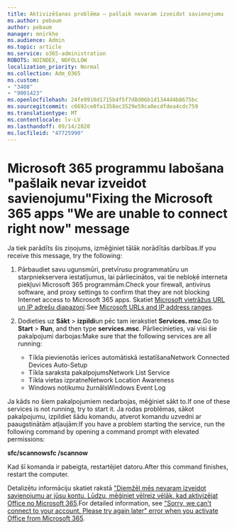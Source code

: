 ```yaml
---
title: Aktivizēšanas problēma — pašlaik nevaram izveidot savienojumu
ms.author: pebaum
author: pebaum
manager: mnirkhe
ms.audience: Admin
ms.topic: article
ms.service: o365-administration
ROBOTS: NOINDEX, NOFOLLOW
localization_priority: Normal
ms.collection: Adm_O365
ms.custom:
- "3408"
- "9001423"
ms.openlocfilehash: 24fe9910d1715b4f5f7d8d06b1d1344d4b8675bc
ms.sourcegitcommit: c6692ce0fa1358ec3529e59ca0ecdfdea4cdc759
ms.translationtype: MT
ms.contentlocale: lv-LV
ms.lasthandoff: 09/14/2020
ms.locfileid: "47725990"
---
```

# <a name="fixing-the-microsoft-365-apps-we-are-unable-to-connect-right-now-message"></a><span data-ttu-id="3a54b-102">Microsoft 365 programmu labošana "pašlaik nevar izveidot savienojumu"</span><span class="sxs-lookup"><span data-stu-id="3a54b-102">Fixing the Microsoft 365 apps "We are unable to connect right now" message</span></span>

<span data-ttu-id="3a54b-103">Ja tiek parādīts šis ziņojums, izmēģiniet tālāk norādītās darbības.</span><span class="sxs-lookup"><span data-stu-id="3a54b-103">If you receive this message, try the following:</span></span>

1. <span data-ttu-id="3a54b-104">Pārbaudiet savu ugunsmūri, pretvīrusu programmatūru un starpniekservera iestatījumus, lai pārliecinātos, vai tie nebloķē interneta piekļuvi Microsoft 365 programmām.</span><span class="sxs-lookup"><span data-stu-id="3a54b-104">Check your firewall, antivirus software, and proxy settings to confirm that they are not blocking Internet access to Microsoft 365 apps.</span></span> <span data-ttu-id="3a54b-105">Skatiet [Microsoft vietrāžus URL un IP adrešu diapazoni](https://docs.microsoft.com/office365/enterprise/urls-and-ip-address-ranges).</span><span class="sxs-lookup"><span data-stu-id="3a54b-105">See [Microsoft URLs and IP address ranges](https://docs.microsoft.com/office365/enterprise/urls-and-ip-address-ranges).</span></span>

2. <span data-ttu-id="3a54b-106">Dodieties uz **Sākt**  >  **izpildi**un pēc tam ierakstiet **Services. msc**.</span><span class="sxs-lookup"><span data-stu-id="3a54b-106">Go to **Start** > **Run**, and then type **services.msc**.</span></span> <span data-ttu-id="3a54b-107">Pārliecinieties, vai visi šie pakalpojumi darbojas:</span><span class="sxs-lookup"><span data-stu-id="3a54b-107">Make sure that the following services are all running:</span></span>
    - <span data-ttu-id="3a54b-108">Tīkla pievienotās ierīces automātiskā iestatīšana</span><span class="sxs-lookup"><span data-stu-id="3a54b-108">Network Connected Devices Auto-Setup</span></span>
    - <span data-ttu-id="3a54b-109">Tīkla saraksta pakalpojums</span><span class="sxs-lookup"><span data-stu-id="3a54b-109">Network List Service</span></span>
    - <span data-ttu-id="3a54b-110">Tīkla vietas izpratne</span><span class="sxs-lookup"><span data-stu-id="3a54b-110">Network Location Awareness</span></span>
    - <span data-ttu-id="3a54b-111">Windows notikumu žurnāls</span><span class="sxs-lookup"><span data-stu-id="3a54b-111">Windows Event Log</span></span>

<span data-ttu-id="3a54b-112">Ja kāds no šiem pakalpojumiem nedarbojas, mēģiniet sākt to.</span><span class="sxs-lookup"><span data-stu-id="3a54b-112">If one of these services is not running, try to start it.</span></span> <span data-ttu-id="3a54b-113">Ja rodas problēmas, sākot pakalpojumu, izpildiet šādu komandu, atverot komandu uzvedni ar paaugstinātām atļaujām:</span><span class="sxs-lookup"><span data-stu-id="3a54b-113">If you have a problem starting the service, run the following command by opening a command prompt with elevated permissions:</span></span>

<span data-ttu-id="3a54b-114">**sfc/scannow**</span><span class="sxs-lookup"><span data-stu-id="3a54b-114">**sfc /scannow**</span></span>

<span data-ttu-id="3a54b-115">Kad šī komanda ir pabeigta, restartējiet datoru.</span><span class="sxs-lookup"><span data-stu-id="3a54b-115">After this command finishes, restart the computer.</span></span>

<span data-ttu-id="3a54b-116">Detalizētu informāciju skatiet rakstā ["Diemžēl mēs nevaram izveidot savienojumu ar jūsu kontu. Lūdzu, mēģiniet vēlreiz vēlāk, kad aktivizējat Office no Microsoft 365](https://docs.microsoft.com/office/troubleshoot/activation-installation/issue-when-activate-office-from-office-365).</span><span class="sxs-lookup"><span data-stu-id="3a54b-116">For detailed information, see ["Sorry, we can't connect to your account. Please try again later" error when you activate Office from Microsoft 365](https://docs.microsoft.com/office/troubleshoot/activation-installation/issue-when-activate-office-from-office-365).</span></span>